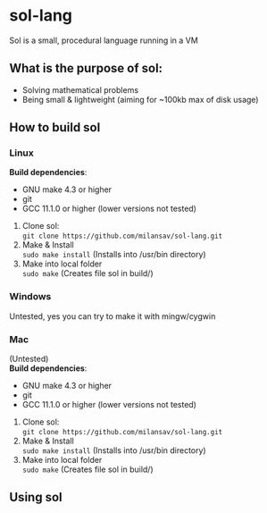 # sol-lang
Sol is a small, procedural language running in a VM  
  
## What is the purpose of sol:  
- Solving mathematical problems  
- Being small & lightweight (aiming for ~100kb max of disk usage)  

## How to build sol

### Linux
**Build dependencies**:  
- GNU make 4.3 or higher  
- git  
- GCC 11.1.0 or higher (lower versions not tested)  
1) Clone sol:  
`git clone https://github.com/milansav/sol-lang.git`  
2) Make & Install  
`sudo make install` (Installs into /usr/bin directory)  
2) Make into local folder  
`sudo make` (Creates file sol in build/)  
  
### Windows
Untested, yes you can try to make it with mingw/cygwin  
  
### Mac
(Untested)  
**Build dependencies**:  
- GNU make 4.3 or higher  
- git  
- GCC 11.1.0 or higher (lower versions not tested)  
1) Clone sol:  
`git clone https://github.com/milansav/sol-lang.git`  
2) Make & Install  
`sudo make install` (Installs into /usr/bin directory)  
2) Make into local folder  
`sudo make` (Creates file sol in build/)  

## Using sol
